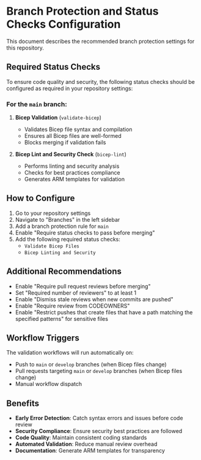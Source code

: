 # Branch Protection and Status Checks Configuration

This document describes the recommended branch protection settings for this repository.

## Required Status Checks

To ensure code quality and security, the following status checks should be configured as required in your repository settings:

### For the `main` branch:

1. **Bicep Validation** (`validate-bicep`)
   - Validates Bicep file syntax and compilation
   - Ensures all Bicep files are well-formed
   - Blocks merging if validation fails

2. **Bicep Lint and Security Check** (`bicep-lint`)
   - Performs linting and security analysis
   - Checks for best practices compliance
   - Generates ARM templates for validation

## How to Configure

1. Go to your repository settings
2. Navigate to "Branches" in the left sidebar
3. Add a branch protection rule for `main`
4. Enable "Require status checks to pass before merging"
5. Add the following required status checks:
   - `Validate Bicep Files`
   - `Bicep Linting and Security`

## Additional Recommendations

- Enable "Require pull request reviews before merging"
- Set "Required number of reviewers" to at least 1
- Enable "Dismiss stale reviews when new commits are pushed"
- Enable "Require review from CODEOWNERS"
- Enable "Restrict pushes that create files that have a path matching the specified patterns" for sensitive files

## Workflow Triggers

The validation workflows will run automatically on:
- Push to `main` or `develop` branches (when Bicep files change)
- Pull requests targeting `main` or `develop` branches (when Bicep files change)
- Manual workflow dispatch

## Benefits

- **Early Error Detection**: Catch syntax errors and issues before code review
- **Security Compliance**: Ensure security best practices are followed
- **Code Quality**: Maintain consistent coding standards
- **Automated Validation**: Reduce manual review overhead
- **Documentation**: Generate ARM templates for transparency
